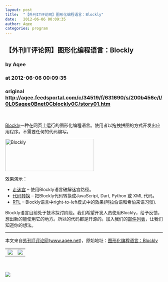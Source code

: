 ```yaml
---
layout: post
title:  "【外刊IT评论网】图形化编程语言：Blockly"
date:   2012-06-06 00:09:35
author: Aqee
categories: program
---
```


## 【外刊IT评论网】图形化编程语言：Blockly
### by Aqee
### at 2012-06-06 00:09:35
### original <http://aqee.feedsportal.com/c/34519/f/631690/s/200b456e/l/0L0Saqee0Bnet0Cblockly0C/story01.htm>

<br><p><a href="http://code.google.com/p/google-blockly/">Blockly</a>一种在网页上运行的图形化编程语言。使用者以拖拽拼图的方式开发出应用程序。不需要任何的代码编写。<span></span></p> <p><a href="http://wkee.net/qee/wordpress/wp-content/uploads/2012/06/sample.png"><img src="http://wkee.net/qee/wordpress/wp-content/uploads/2012/06/sample.png" alt="Blockly" title="Blockly" width="284" height="103"></a></p> <p>效果演示：</p> <ul> <li><a href="http://www.aqee.net/docs/google-blockly/demos/maze/index.html" rel="nofollow">走迷宫</a> – 使用Blockly语言破解迷宫路径。</li> <li><a href="http://www.aqee.net/docs/google-blockly/demos/code/index.html" rel="nofollow">代码转换</a> – 把Blockly代码转换成JavaScript, Dart, Python 或 XML 代码。 </li> <li><a href="http://www.aqee.net/docs/google-blockly/demos/rtl/index.html" rel="nofollow">RTL</a> – Blockly语言中right-to-left模式中的效果(阿拉伯语和希伯来语习惯). </li> </ul> <p>Blockly语言目前处于技术探讨阶段。我们希望开发人员使用Blockly，给予反馈，想出新的能使用它的地方。所以的代码都是开源的。加入我们的<a href="http://groups.google.com/group/blockly/topics" rel="nofollow">邮件列表</a>，让我们知道你的想法。</p> <hr>本文来自<a href="http://www.aqee.net">外刊IT评论网</a>(<a href="http://www.aqee.net">www.aqee.net</a>)，原始地址：<a href="http://www.aqee.net/blockly/" rel="bookmark">图形化编程语言：Blockly</a><br><img width="1" height="1" src="http://aqee.feedsportal.com/c/34519/f/631690/s/200b456e/mf.gif" border="0"><div><table border="0"><tr><td valign="middle"><a href="http://share.feedsportal.com/viral/sendEmail.cfm?lang=en&amp;title=%E3%80%90%E5%A4%96%E5%88%8AIT%E8%AF%84%E8%AE%BA%E7%BD%91%E3%80%91%E5%9B%BE%E5%BD%A2%E5%8C%96%E7%BC%96%E7%A8%8B%E8%AF%AD%E8%A8%80%EF%BC%9ABlockly&amp;link=http%3A%2F%2Fwww.aqee.net%2Fblockly%2F"><img src="http://res3.feedsportal.com/images/emailthis2.gif" border="0"></a></td><td valign="middle"><a href="http://res.feedsportal.com/viral/bookmark.cfm?title=%E3%80%90%E5%A4%96%E5%88%8AIT%E8%AF%84%E8%AE%BA%E7%BD%91%E3%80%91%E5%9B%BE%E5%BD%A2%E5%8C%96%E7%BC%96%E7%A8%8B%E8%AF%AD%E8%A8%80%EF%BC%9ABlockly&amp;link=http%3A%2F%2Fwww.aqee.net%2Fblockly%2F"><img src="http://res3.feedsportal.com/images/bookmark.gif" border="0"></a></td></tr></table></div><br><br><a href="http://da.feedsportal.com/r/136162867265/u/0/f/631690/c/34519/s/200b456e/a2.htm"><img src="http://da.feedsportal.com/r/136162867265/u/0/f/631690/c/34519/s/200b456e/a2.img" border="0"></a><img width="1" height="1" src="http://pi.feedsportal.com/r/136162867265/u/0/f/631690/c/34519/s/200b456e/a2t.img" border="0"><img src="http://www1.feedsky.com/t1/649996101/aqee-net/feedsky/s.gif?r=http://aqee.feedsportal.com/c/34519/f/631690/s/200b456e/l/0L0Saqee0Bnet0Cblockly0C/story01.htm" border="0" height="0" width="0">